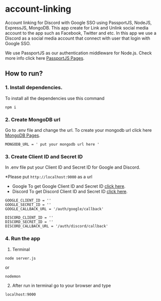 # account-linking
Account linking for Discord with Google SSO using PassportJS, NodeJS, ExpressJS, MongoDB. 
This app create for Link and Unlink social media account to the app such as Facebook, Twitter and etc.
In this app we use a Discord as a social media account that connect with user that login with Google SSO. 

We use PassportJS as our authentication middleware for Node.js. Check more info click here [PassportJS Pages](http://www.passportjs.org/).

## How to run?

### 1. Install dependencies.

To install all the dependencies use this command

```
npm i
```

### 2. Create MongoDB url

Go to .env file and change the url. To create your mongodb url click here [MongoDB Pages](https://www.mongodb.com/atlas/database).
``` env
MONGODB_URL = ' put your mongodb url here '
```

### 3. Create Client ID and Secret ID

In .env file put your Client ID and Secret ID for Google and Discord. 

*Please put `http://localhost:9000` as a url

- Google
To get Google Client ID and Secret ID [click here](https://console.developers.google.com/).
- Discord
To get Discord Client ID and Secret ID [click here](https://discord.com/developers/applications).

``` env
GOOGLE_CLIENT_ID = ''
GOOGLE_SECRET_ID = ''
GOOGLE_CALLBACK_URL = '/auth/google/callback'

DISCORD_CLIENT_ID = ''
DISCORD_SECRET_ID = ''
DISCORD_CALLBACK_URL = '/auth/discord/callback'
```

### 4. Run the app
1. Terminal
```
node server.js
```
or
```
nodemon
```

2. After run in terminal go to your browser and type 
```
localhost:9000
```
